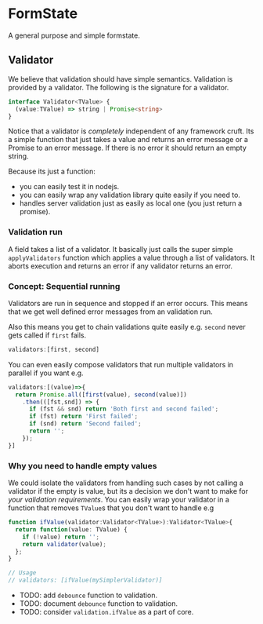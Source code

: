 # FormState

A general purpose and simple formstate.

## Validator

We believe that validation should have simple semantics. Validation is provided by a validator. The following is the signature for a validator.

```ts
interface Validator<TValue> {
  (value:TValue) => string | Promise<string>
}
```

Notice that a validator is *completely* independent of any framework cruft. Its a simple function that just takes a value and returns an error message or a Promise to an error message. If there is no error it should return an empty string.

Because its just a function:
* you can easily test it in nodejs.
* you can easily wrap any validation library quite easily if you need to.
* handles server validation just as easily as local one (you just return a promise).

### Validation run

A field takes a list of a validator. It basically just calls the super simple `applyValidators` function which applies a value through a list of validators. It aborts execution and returns an error if any validator returns an error.

### Concept: Sequential running

Validators are run in sequence and stopped if an error occurs. This means that we get well defined error messages from an validation run.

Also this means you get to chain validations quite easily e.g. `second` never gets called if `first` fails.

```ts
validators:[first, second]
```

You can even easily compose validators that run multiple validators in parallel if you want e.g.

```ts
validators:[(value)=>{
  return Promise.all([first(value), second(value)])
    .then(([fst,snd]) => {
      if (fst && snd) return 'Both first and second failed';
      if (fst) return 'First failed';
      if (snd) return 'Second failed';
      return '';
    });
}]
```

### Why you need to handle empty values
We could isolate the validators from handling such cases by not calling a validator if the empty is value, but its a decision we don't want to make for *your validation requirements*. You can easily wrap your validator in a function that removes `TValue`s that you don't want to handle e.g

```ts
function ifValue(validator:Validator<TValue>):Validator<TValue>{
  return function(value: TValue) {
    if (!value) return '';
    return validator(value);
  };
}

// Usage
// validators: [ifValue(mySimplerValidator)]
```

* TODO: add `debounce` function to validation.
* TODO: document `debounce` function to validation.
* TODO: consider `validation.ifValue` as a part of core.
